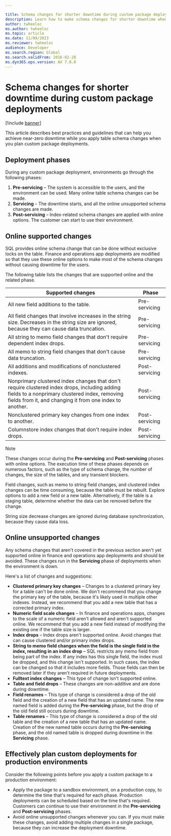 ```yaml
---

title: Schema changes for shorter downtime during custom package deployments
description: Learn how to make schema changes for shorter downtime when you deploy custom packages, including an outline on deployment phases.
author: twheeloc
ms.author: twheeloc
ms.topic: article
ms.date: 11/09/2023
ms.reviewer: twheeloc
audience: Developer
ms.search.region: Global
ms.search.validFrom: 2016-02-28
ms.dyn365.ops.version: AX 7.0.0
---
```


# Schema changes for shorter downtime during custom package deployments

[!include [banner](../includes/banner.md)]

This article describes best practices and guidelines that can help you achieve near-zero downtime while you apply table schema changes when you plan custom package deployments.

## Deployment phases

During any custom package deployment, environments go through the following phases:

1. **Pre-servicing** – The system is accessible to the users, and the environment can be used. Many online table schema changes can be made.
2. **Servicing** – The downtime starts, and all the online unsupported schema changes are made.
3. **Post-servicing** – Index-related schema changes are applied with online options. The customer can start to use their environment.

## Online supported changes

SQL provides online schema change that can be done without exclusive locks on the table. Finance and operations app deployments are modified so that they use these online options to make most of the schema changes without causing downtime for the users.

The following table lists the changes that are supported online and the related phase.

| Supported changes | Phase |
|------------|-----------|
| All new field additions to the table. | Pre-servicing |
| All field changes that involve increases in the string size. Decreases in the string size are ignored, because they can cause data truncation. | Pre-servicing |
| All string to memo field changes that don't require dependent index drops. | Pre-servicing |
| All memo to string field changes that don't cause data truncation. | Pre-servicing |
| All additions and modifications of nonclustered indexes. | Post-servicing |
| Nonprimary clustered index changes that don't require clustered index drops, including adding fields to a nonprimary clustered index, removing fields from it, and changing it from one index to another. | Post-servicing |
| Nonclustered primary key changes from one index to another. | Post-servicing |
| Columnstore index changes that don't require index drops. | Post-servicing |

> [!NOTE]
> These changes occur during the **Pre-servicing** and **Post-servicing** phases with online options. The execution time of these phases depends on numerous factors, such as the type of schema change, the number of changes, the size of the tables, and any transient blockers.
>
> Field changes, such as memo to string field changes, and clustered index changes can be time consuming, because the table must be rebuilt. Explore options to add a new field or a new table. Alternatively, if the table is a staging table, determine whether the data can be removed before the change.
> 
> String size decrease changes are ignored during database synchronization, because they cause data loss.

## Online unsupported changes

Any schema changes that aren't covered in the previous section aren't yet supported online in finance and operations app deployments and should be avoided. These changes run in the **Servicing** phase of deployments when the environment is down.

Here's a list of changes and suggestions:

 - **Clustered primary key changes** – Changes to a clustered primary key for a table can't be done online. We don't recommend that you change the primary key of the table, because it's likely used in multiple other indexes. Instead, we recommend that you add a new table that has a corrected primary index.
 - **Numeric field scale changes** – In finance and operations apps, changes to the scale of a numeric field aren't allowed and aren't supported online. We recommend that you add a new field instead of modifying the existing one if the table size is larger.
 - **Index drops** – Index drops aren't supported online. Avoid changes that can cause clustered and/or primary index drops.
 - **String to memo field changes when the field is the single field in the index, resulting in an index drop** – SQL restricts any memo field from being part of the index. If any index has this single field, the index must be dropped, and this change isn't supported. In such cases, the index can be changed so that it includes more fields. Those fields can then be removed later if they aren't required in future deployments.
 - **Fulltext index changes** – This type of change isn't supported online.
 - **Table and field drops** – These changes are non-additive and are done during downtime.
 - **Field renames** – This type of change is considered a drop of the old field and the creation of a new field that has an updated name. The new named field is added during the **Pre-servicing** phase, but the drop of the old field still occurs during downtime.
 - **Table renames** – This type of change is considered a drop of the old table and the creation of a new table that has an updated name. Creation of the new named table occurs during the **Pre-servicing** phase, and the old named table is dropped during downtime in the **Servicing** phase.

## Effectively plan custom deployments for production environments

Consider the following points before you apply a custom package to a production environment:

- Apply the package to a sandbox environment, on a production copy, to determine the time that's required for each phase. Production deployments can be scheduled based on the time that's required. Customers can continue to use their environment in the **Pre-servicing** and **Post-servicing** phases.
- Avoid online unsupported changes whenever you can. If you must make these changes, avoid adding multiple changes in a single package, because they can increase the deployment downtime.
